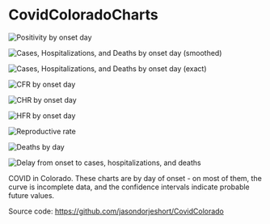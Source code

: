 # CovidColoradoCharts

![Positivity by onset day](https://raw.githubusercontent.com/jasondorjeshort/CovidColoradoCharts/main/positivity-onset.png)

![Cases, Hospitalizations, and Deaths by onset day (smoothed)](https://raw.githubusercontent.com/jasondorjeshort/CovidColoradoCharts/main/cases-hospitalizations-deaths-365-onset-log-smooth-years.png)

![Cases, Hospitalizations, and Deaths by onset day (exact)](https://raw.githubusercontent.com/jasondorjeshort/CovidColoradoCharts/main/cases-hospitalizations-deaths-90-onset-log-exact-year.png)

![CFR by onset day](https://raw.githubusercontent.com/jasondorjeshort/CovidColoradoCharts/main/cfr-onset.png)

![CHR by onset day](https://raw.githubusercontent.com/jasondorjeshort/CovidColoradoCharts/main/chr-onset.png)

![HFR by onset day](https://raw.githubusercontent.com/jasondorjeshort/CovidColoradoCharts/main/hfr-onset.png)

![Reproductive rate](https://raw.githubusercontent.com/jasondorjeshort/CovidColoradoCharts/main/R-cases-hospitalizations-deaths-onset.png)

![Deaths by day](https://raw.githubusercontent.com/jasondorjeshort/CovidColoradoCharts/main/deaths-365-death-log-smooth-years.png)

![Delay from onset to cases, hospitalizations, and deaths](https://raw.githubusercontent.com/jasondorjeshort/CovidColoradoCharts/main/delay-cases-hospitalizations-deaths-onset-cumulative.png)

COVID in Colorado.  These charts are by day of onset - on most of them, the curve is incomplete data, and the confidence intervals indicate probable future values. 

Source code: https://github.com/jasondorjeshort/CovidColorado